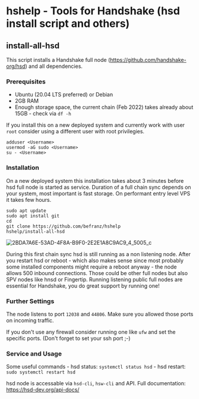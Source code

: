# hshelp - Tools for Handshake (hsd install script and others)

## install-all-hsd

This script installs a Handshake full node (https://github.com/handshake-org/hsd) and all dependencies.

### Prerequisites
* Ubuntu (20.04 LTS preferred) or Debian
* 2GB RAM
* Enough storage space, the current chain (Feb 2022) takes already about 15GB - check via ```df -h```

If you install this on a new deployed system and currently work with user ```root``` consider using a different user with root privilegies. 

```
adduser <Username>
usermod -aG sudo <Username>
su - <Username>
````

### Installation
On a new deployed system this installation takes about 3 minutes before hsd full node is started as service. 
Duration of a full chain sync depends on your system, most important is fast storage. On performant entry level VPS it takes few hours.
```
sudo apt update
sudo apt install git
cd
git clone https://github.com/befranz/hshelp
hshelp/install-all-hsd
```

![2BDA7A6E-53AD-4F8A-B9F0-2E2E1A8C9AC9_4_5005_c](https://user-images.githubusercontent.com/46194732/153889206-d0c6f38f-9829-4d83-a462-052e02cdd40a.jpeg)


During this first chain sync hsd is still running as a non listening node. After you restart hsd or reboot - which also makes sense since most probably some installed components might require a reboot anyway - the node allows 500 inbound connections. Those could be other full nodes but also SPV nodes like hnsd or Fingertip. Running listening public full nodes are essential for Handshake, you do great support by running one!

### Further Settings
The node listens to port ```12038``` and ```44806```. Make sure you allowed those ports on incoming traffic.

If you don't use any firewall consider running one like ```ufw``` and set the specific ports. (Don't forget to set your ssh port ;-)

### Service and Usage
Some useful commands - hsd status: ```systemctl status hsd``` - hsd restart: ```sudo systemctl restart hsd```

hsd node is accessable via ```hsd-cli```, ```hsw-cli``` and API.
Full documentation: https://hsd-dev.org/api-docs/ 

